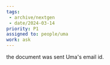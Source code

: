 ```yaml
---
tags:
 - archive/nextgen
 - date/2024-03-14
priority: P1
assigned to: people/uma
work: ask 
---
```


the document was sent Uma's email id. 
